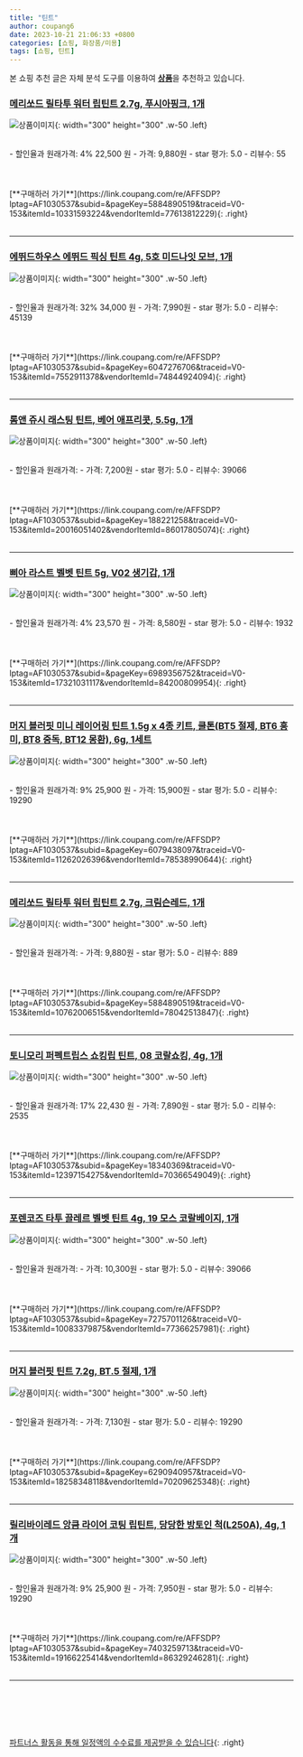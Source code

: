 ```yaml
---
title: "틴트"
author: coupang6
date: 2023-10-21 21:06:33 +0800
categories: [쇼핑, 화장품/미용]
tags: [쇼핑, 틴트]
---
```


본 쇼핑 추천 글은 자체 분석 도구를 이용하여 [**상품**](https://link.coupang.com/a/bao1ui)을 추천하고 있습니다.

### [메리쏘드 릴타투 워터 립틴트 2.7g, 푸시아핑크, 1개](https://link.coupang.com/re/AFFSDP?lptag=AF1030537&subid=&pageKey=5884890519&traceid=V0-153&itemId=10331593224&vendorItemId=77613812229)

![상품이미지](https://thumbnail9.coupangcdn.com/thumbnails/remote/230x230ex/image/retail/images/7988256529533512-26d1547f-53dc-45cd-a4a1-4d43871d6d2b.jpg){: width="300" height="300" .w-50 .left}


<br>
- 할인율과 원래가격: 4%  22,500   원
- 가격: 9,880원
- star 평가: 5.0
- 리뷰수: 55
<br>
<br>
<br>
<br>
[**구매하러 가기**](https://link.coupang.com/re/AFFSDP?lptag=AF1030537&subid=&pageKey=5884890519&traceid=V0-153&itemId=10331593224&vendorItemId=77613812229){: .right}
<br>
<br>

---

### [에뛰드하우스 에뛰드 픽싱 틴트 4g, 5호 미드나잇 모브, 1개](https://link.coupang.com/re/AFFSDP?lptag=AF1030537&subid=&pageKey=6047276706&traceid=V0-153&itemId=7552911378&vendorItemId=74844924094)

![상품이미지](https://thumbnail8.coupangcdn.com/thumbnails/remote/230x230ex/image/retail/images/3228985454922057-212006ca-d8b3-4af9-a15a-f7283c73f8bd.jpg){: width="300" height="300" .w-50 .left}


<br>
- 할인율과 원래가격: 32%  34,000   원
- 가격: 7,990원
- star 평가: 5.0
- 리뷰수: 45139
<br>
<br>
<br>
<br>
[**구매하러 가기**](https://link.coupang.com/re/AFFSDP?lptag=AF1030537&subid=&pageKey=6047276706&traceid=V0-153&itemId=7552911378&vendorItemId=74844924094){: .right}
<br>
<br>

---

### [롬앤 쥬시 래스팅 틴트, 베어 애프리콧, 5.5g, 1개](https://link.coupang.com/re/AFFSDP?lptag=AF1030537&subid=&pageKey=188221258&traceid=V0-153&itemId=20016051402&vendorItemId=86017805074)

![상품이미지](https://thumbnail7.coupangcdn.com/thumbnails/remote/230x230ex/image/retail/images/2023/05/19/16/9/224c8613-8468-4709-8994-501f19412e53.jpg){: width="300" height="300" .w-50 .left}


<br>
- 할인율과 원래가격: 
- 가격: 7,200원
- star 평가: 5.0
- 리뷰수: 39066
<br>
<br>
<br>
<br>
[**구매하러 가기**](https://link.coupang.com/re/AFFSDP?lptag=AF1030537&subid=&pageKey=188221258&traceid=V0-153&itemId=20016051402&vendorItemId=86017805074){: .right}
<br>
<br>

---

### [삐아 라스트 벨벳 틴트 5g, V02 생기갑, 1개](https://link.coupang.com/re/AFFSDP?lptag=AF1030537&subid=&pageKey=6989356752&traceid=V0-153&itemId=17321031117&vendorItemId=84200809954)

![상품이미지](https://thumbnail8.coupangcdn.com/thumbnails/remote/230x230ex/image/retail/images/196418054695447-cb2ba7cb-1a8f-4f2d-8a45-a005cd917cea.jpg){: width="300" height="300" .w-50 .left}


<br>
- 할인율과 원래가격: 4%  23,570   원
- 가격: 8,580원
- star 평가: 5.0
- 리뷰수: 1932
<br>
<br>
<br>
<br>
[**구매하러 가기**](https://link.coupang.com/re/AFFSDP?lptag=AF1030537&subid=&pageKey=6989356752&traceid=V0-153&itemId=17321031117&vendorItemId=84200809954){: .right}
<br>
<br>

---

### [머지 블러핏 미니 레이어링 틴트 1.5g x 4종 키트, 쿨톤(BT5 절제, BT6 흥미, BT8 중독, BT12 몽환), 6g, 1세트](https://link.coupang.com/re/AFFSDP?lptag=AF1030537&subid=&pageKey=6079438097&traceid=V0-153&itemId=11262026396&vendorItemId=78538990644)

![상품이미지](https://thumbnail8.coupangcdn.com/thumbnails/remote/230x230ex/image/retail/images/2421776271940072-0e71b6bd-e988-4f92-8a69-0542cd8961a8.jpg){: width="300" height="300" .w-50 .left}


<br>
- 할인율과 원래가격: 9%  25,900   원
- 가격: 15,900원
- star 평가: 5.0
- 리뷰수: 19290
<br>
<br>
<br>
<br>
[**구매하러 가기**](https://link.coupang.com/re/AFFSDP?lptag=AF1030537&subid=&pageKey=6079438097&traceid=V0-153&itemId=11262026396&vendorItemId=78538990644){: .right}
<br>
<br>

---

### [메리쏘드 릴타투 워터 립틴트 2.7g, 크림슨레드, 1개](https://link.coupang.com/re/AFFSDP?lptag=AF1030537&subid=&pageKey=5884890519&traceid=V0-153&itemId=10762006515&vendorItemId=78042513847)

![상품이미지](https://thumbnail10.coupangcdn.com/thumbnails/remote/230x230ex/image/retail/images/7376161496101869-f8b23fb5-6d0d-41ab-81ad-12b3471d568f.jpg){: width="300" height="300" .w-50 .left}


<br>
- 할인율과 원래가격: 
- 가격: 9,880원
- star 평가: 5.0
- 리뷰수: 889
<br>
<br>
<br>
<br>
[**구매하러 가기**](https://link.coupang.com/re/AFFSDP?lptag=AF1030537&subid=&pageKey=5884890519&traceid=V0-153&itemId=10762006515&vendorItemId=78042513847){: .right}
<br>
<br>

---

### [토니모리 퍼펙트립스 쇼킹립 틴트, 08 코랄쇼킹, 4g, 1개](https://link.coupang.com/re/AFFSDP?lptag=AF1030537&subid=&pageKey=18340369&traceid=V0-153&itemId=12397154275&vendorItemId=70366549049)

![상품이미지](https://thumbnail7.coupangcdn.com/thumbnails/remote/230x230ex/image/retail/images/510848529331647-d3a6b58a-6b4e-4810-a8ac-42e8bd11f064.jpg){: width="300" height="300" .w-50 .left}


<br>
- 할인율과 원래가격: 17%  22,430   원
- 가격: 7,890원
- star 평가: 5.0
- 리뷰수: 2535
<br>
<br>
<br>
<br>
[**구매하러 가기**](https://link.coupang.com/re/AFFSDP?lptag=AF1030537&subid=&pageKey=18340369&traceid=V0-153&itemId=12397154275&vendorItemId=70366549049){: .right}
<br>
<br>

---

### [포렌코즈 타투 끌레르 벨벳 틴트 4g, 19 모스 코랄베이지, 1개](https://link.coupang.com/re/AFFSDP?lptag=AF1030537&subid=&pageKey=7275701126&traceid=V0-153&itemId=10083379875&vendorItemId=77366257981)

![상품이미지](https://thumbnail9.coupangcdn.com/thumbnails/remote/230x230ex/image/retail/images/775324342827434-75470b1f-eb62-4faf-8582-4ef71e567b2a.jpg){: width="300" height="300" .w-50 .left}


<br>
- 할인율과 원래가격: 
- 가격: 10,300원
- star 평가: 5.0
- 리뷰수: 39066
<br>
<br>
<br>
<br>
[**구매하러 가기**](https://link.coupang.com/re/AFFSDP?lptag=AF1030537&subid=&pageKey=7275701126&traceid=V0-153&itemId=10083379875&vendorItemId=77366257981){: .right}
<br>
<br>

---

### [머지 블러핏 틴트 7.2g, BT.5 절제, 1개](https://link.coupang.com/re/AFFSDP?lptag=AF1030537&subid=&pageKey=6290940957&traceid=V0-153&itemId=18258348118&vendorItemId=70209625348)

![상품이미지](https://thumbnail10.coupangcdn.com/thumbnails/remote/230x230ex/image/retail/images/1401386215811022-6d57fee1-8900-40eb-8576-e0f285c2dfbb.jpg){: width="300" height="300" .w-50 .left}


<br>
- 할인율과 원래가격: 
- 가격: 7,130원
- star 평가: 5.0
- 리뷰수: 19290
<br>
<br>
<br>
<br>
[**구매하러 가기**](https://link.coupang.com/re/AFFSDP?lptag=AF1030537&subid=&pageKey=6290940957&traceid=V0-153&itemId=18258348118&vendorItemId=70209625348){: .right}
<br>
<br>

---

### [릴리바이레드 앙큼 라이어 코팅 립틴트, 당당한 방토인 척(L250A), 4g, 1개](https://link.coupang.com/re/AFFSDP?lptag=AF1030537&subid=&pageKey=7403259713&traceid=V0-153&itemId=19166225414&vendorItemId=86329246281)

![상품이미지](https://thumbnail6.coupangcdn.com/thumbnails/remote/230x230ex/image/retail/images/2023/06/20/14/8/a0189fb0-9593-4bcb-a5a8-cf5ac877bccb.jpg){: width="300" height="300" .w-50 .left}


<br>
- 할인율과 원래가격: 9%  25,900   원
- 가격: 7,950원
- star 평가: 5.0
- 리뷰수: 19290
<br>
<br>
<br>
<br>
[**구매하러 가기**](https://link.coupang.com/re/AFFSDP?lptag=AF1030537&subid=&pageKey=7403259713&traceid=V0-153&itemId=19166225414&vendorItemId=86329246281){: .right}
<br>
<br>

---
<br><br><br><br><br> [파트너스 활동을 통해 일정액의 수수료를 제공받을 수 있습니다](https://link.coupang.com/a/bao1ui){: .right}